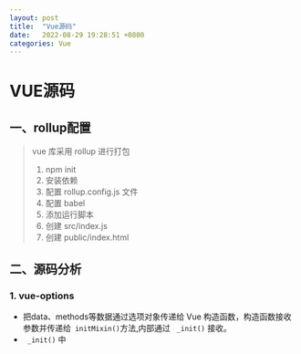 ```yaml
---
layout: post
title:  "Vue源码"
date:   2022-08-29 19:28:51 +0800
categories: Vue
---
```








# VUE源码

## 一、rollup配置

> vue 库采用 rollup 进行打包
>
> 1. npm init
> 2. 安装依赖
> 3. 配置 rollup.config.js 文件
> 4. 配置 babel
> 5. 添加运行脚本
> 6. 创建 src/index.js
> 7. 创建 public/index.html 

## 二、源码分析

###  1. vue-options

+ 把data、methods等数据通过选项对象传递给 Vue 构造函数，构造函数接收参数并传递给` initMixin()`方法,内部通过 ` _init()` 接收。
+ ` _init()` 中





